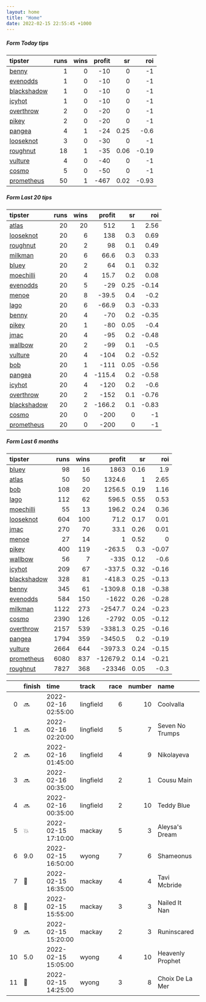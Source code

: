 ```yaml
---   
layout: home  
title: "Home"   
date: 2022-02-15 22:55:45 +1000  
---   
```



##### Form Today tips   

| tipster                                                         |   runs |   wins |   profit |   sr |   roi |
|:----------------------------------------------------------------|-------:|-------:|---------:|-----:|------:|
| [benny](https://mrwayneo.github.io/tips/benny.html)             |      1 |      0 |      -10 | 0    | -1    |
| [evenodds](https://mrwayneo.github.io/tips/evenodds.html)       |      1 |      0 |      -10 | 0    | -1    |
| [blackshadow](https://mrwayneo.github.io/tips/blackshadow.html) |      1 |      0 |      -10 | 0    | -1    |
| [icyhot](https://mrwayneo.github.io/tips/icyhot.html)           |      1 |      0 |      -10 | 0    | -1    |
| [overthrow](https://mrwayneo.github.io/tips/overthrow.html)     |      2 |      0 |      -20 | 0    | -1    |
| [pikey](https://mrwayneo.github.io/tips/pikey.html)             |      2 |      0 |      -20 | 0    | -1    |
| [pangea](https://mrwayneo.github.io/tips/pangea.html)           |      4 |      1 |      -24 | 0.25 | -0.6  |
| [looseknot](https://mrwayneo.github.io/tips/looseknot.html)     |      3 |      0 |      -30 | 0    | -1    |
| [roughnut](https://mrwayneo.github.io/tips/roughnut.html)       |     18 |      1 |      -35 | 0.06 | -0.19 |
| [vulture](https://mrwayneo.github.io/tips/vulture.html)         |      4 |      0 |      -40 | 0    | -1    |
| [cosmo](https://mrwayneo.github.io/tips/cosmo.html)             |      5 |      0 |      -50 | 0    | -1    |
| [prometheus](https://mrwayneo.github.io/tips/prometheus.html)   |     50 |      1 |     -467 | 0.02 | -0.93 |

##### Form Last 20 tips   

| tipster                                                         |   runs |   wins |   profit |   sr |   roi |
|:----------------------------------------------------------------|-------:|-------:|---------:|-----:|------:|
| [atlas](https://mrwayneo.github.io/tips/atlas.html)             |     20 |     20 |    512   | 1    |  2.56 |
| [looseknot](https://mrwayneo.github.io/tips/looseknot.html)     |     20 |      6 |    138   | 0.3  |  0.69 |
| [roughnut](https://mrwayneo.github.io/tips/roughnut.html)       |     20 |      2 |     98   | 0.1  |  0.49 |
| [milkman](https://mrwayneo.github.io/tips/milkman.html)         |     20 |      6 |     66.6 | 0.3  |  0.33 |
| [bluey](https://mrwayneo.github.io/tips/bluey.html)             |     20 |      2 |     64   | 0.1  |  0.32 |
| [moechilli](https://mrwayneo.github.io/tips/moechilli.html)     |     20 |      4 |     15.7 | 0.2  |  0.08 |
| [evenodds](https://mrwayneo.github.io/tips/evenodds.html)       |     20 |      5 |    -29   | 0.25 | -0.14 |
| [menoe](https://mrwayneo.github.io/tips/menoe.html)             |     20 |      8 |    -39.5 | 0.4  | -0.2  |
| [lago](https://mrwayneo.github.io/tips/lago.html)               |     20 |      6 |    -66.9 | 0.3  | -0.33 |
| [benny](https://mrwayneo.github.io/tips/benny.html)             |     20 |      4 |    -70   | 0.2  | -0.35 |
| [pikey](https://mrwayneo.github.io/tips/pikey.html)             |     20 |      1 |    -80   | 0.05 | -0.4  |
| [jmac](https://mrwayneo.github.io/tips/jmac.html)               |     20 |      4 |    -95   | 0.2  | -0.48 |
| [wallbow](https://mrwayneo.github.io/tips/wallbow.html)         |     20 |      2 |    -99   | 0.1  | -0.5  |
| [vulture](https://mrwayneo.github.io/tips/vulture.html)         |     20 |      4 |   -104   | 0.2  | -0.52 |
| [bob](https://mrwayneo.github.io/tips/bob.html)                 |     20 |      1 |   -111   | 0.05 | -0.56 |
| [pangea](https://mrwayneo.github.io/tips/pangea.html)           |     20 |      4 |   -115.4 | 0.2  | -0.58 |
| [icyhot](https://mrwayneo.github.io/tips/icyhot.html)           |     20 |      4 |   -120   | 0.2  | -0.6  |
| [overthrow](https://mrwayneo.github.io/tips/overthrow.html)     |     20 |      2 |   -152   | 0.1  | -0.76 |
| [blackshadow](https://mrwayneo.github.io/tips/blackshadow.html) |     20 |      2 |   -166.2 | 0.1  | -0.83 |
| [cosmo](https://mrwayneo.github.io/tips/cosmo.html)             |     20 |      0 |   -200   | 0    | -1    |
| [prometheus](https://mrwayneo.github.io/tips/prometheus.html)   |     20 |      0 |   -200   | 0    | -1    |

##### Form Last 6 months   

| tipster                                                         |   runs |   wins |   profit |   sr |   roi |
|:----------------------------------------------------------------|-------:|-------:|---------:|-----:|------:|
| [bluey](https://mrwayneo.github.io/tips/bluey.html)             |     98 |     16 |   1863   | 0.16 |  1.9  |
| [atlas](https://mrwayneo.github.io/tips/atlas.html)             |     50 |     50 |   1324.6 | 1    |  2.65 |
| [bob](https://mrwayneo.github.io/tips/bob.html)                 |    108 |     20 |   1256.5 | 0.19 |  1.16 |
| [lago](https://mrwayneo.github.io/tips/lago.html)               |    112 |     62 |    596.5 | 0.55 |  0.53 |
| [moechilli](https://mrwayneo.github.io/tips/moechilli.html)     |     55 |     13 |    196.2 | 0.24 |  0.36 |
| [looseknot](https://mrwayneo.github.io/tips/looseknot.html)     |    604 |    100 |     71.2 | 0.17 |  0.01 |
| [jmac](https://mrwayneo.github.io/tips/jmac.html)               |    270 |     70 |     33.1 | 0.26 |  0.01 |
| [menoe](https://mrwayneo.github.io/tips/menoe.html)             |     27 |     14 |      1   | 0.52 |  0    |
| [pikey](https://mrwayneo.github.io/tips/pikey.html)             |    400 |    119 |   -263.5 | 0.3  | -0.07 |
| [wallbow](https://mrwayneo.github.io/tips/wallbow.html)         |     56 |      7 |   -335   | 0.12 | -0.6  |
| [icyhot](https://mrwayneo.github.io/tips/icyhot.html)           |    209 |     67 |   -337.5 | 0.32 | -0.16 |
| [blackshadow](https://mrwayneo.github.io/tips/blackshadow.html) |    328 |     81 |   -418.3 | 0.25 | -0.13 |
| [benny](https://mrwayneo.github.io/tips/benny.html)             |    345 |     61 |  -1309.8 | 0.18 | -0.38 |
| [evenodds](https://mrwayneo.github.io/tips/evenodds.html)       |    584 |    150 |  -1622   | 0.26 | -0.28 |
| [milkman](https://mrwayneo.github.io/tips/milkman.html)         |   1122 |    273 |  -2547.7 | 0.24 | -0.23 |
| [cosmo](https://mrwayneo.github.io/tips/cosmo.html)             |   2390 |    126 |  -2792   | 0.05 | -0.12 |
| [overthrow](https://mrwayneo.github.io/tips/overthrow.html)     |   2157 |    539 |  -3381.3 | 0.25 | -0.16 |
| [pangea](https://mrwayneo.github.io/tips/pangea.html)           |   1794 |    359 |  -3450.5 | 0.2  | -0.19 |
| [vulture](https://mrwayneo.github.io/tips/vulture.html)         |   2664 |    644 |  -3973.3 | 0.24 | -0.15 |
| [prometheus](https://mrwayneo.github.io/tips/prometheus.html)   |   6080 |    837 | -12679.2 | 0.14 | -0.21 |
| [roughnut](https://mrwayneo.github.io/tips/roughnut.html)       |   7827 |    368 | -23346   | 0.05 | -0.3  |

|    | finish            | time                | track     |   race |   number | name             |   odds | tipster            |
|---:|:------------------|:--------------------|:----------|-------:|---------:|:-----------------|-------:|:-------------------|
|  0 | :soon:            | 2022-02-16 02:55:00 | lingfield |      6 |       10 | Coolvalla        |   8    | looseknot          |
|  1 | :soon:            | 2022-02-16 02:20:00 | lingfield |      5 |        7 | Seven No Trumps  |   8.5  | overthrow          |
|  2 | :soon:            | 2022-02-16 01:45:00 | lingfield |      4 |        9 | Nikolayeva       |   8    | vulture            |
|  3 | :soon:            | 2022-02-16 00:35:00 | lingfield |      2 |        1 | Cousu Main       |   1.9  | evenodds,overthrow |
|  4 | :soon:            | 2022-02-16 00:35:00 | lingfield |      2 |       10 | Teddy Blue       |   2.5  | vulture            |
|  5 | :boom:            | 2022-02-15 17:10:00 | mackay    |      5 |        3 | Aleysa's Dream   |   1.33 | pangea             |
|  6 | 9.0               | 2022-02-15 16:50:00 | wyong     |      7 |        6 | Shameonus        |  19    | pangea             |
|  7 | :3rd_place_medal: | 2022-02-15 16:35:00 | mackay    |      4 |        4 | Tavi Mcbride     |   4.2  | vulture,pangea     |
|  8 | :2nd_place_medal: | 2022-02-15 15:55:00 | mackay    |      3 |        3 | Nailed It Nan    |   1.57 | benny,icyhot       |
|  9 | :soon:            | 2022-02-15 15:20:00 | mackay    |      2 |        3 | Runinscared      |   8    | evenodds,overthrow |
| 10 | 5.0               | 2022-02-15 15:05:00 | wyong     |      4 |       10 | Heavenly Prophet |  22    | pikey              |
| 11 | :3rd_place_medal: | 2022-02-15 14:25:00 | wyong     |      3 |        8 | Choix De La Mer  |   8.5  | looseknot,pikey    |